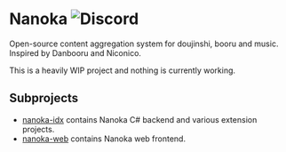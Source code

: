 # Nanoka ![Discord](https://img.shields.io/discord/515395714264858653.svg?label=Discord)

Open-source content aggregation system for doujinshi, booru and music. Inspired by Danbooru and Niconico.

This is a heavily WIP project and nothing is currently working.

## Subprojects

- [nanoka-idx](https://github.com/chiyadev/Nanoka/tree/master/nanoka-idx) contains Nanoka C# backend and various extension projects.
- [nanoka-web](https://github.com/chiyadev/Nanoka/tree/master/nanoka-web) contains Nanoka web frontend.
